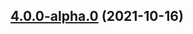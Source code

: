 ## [4.0.0-alpha.0](https://github.com/godot-escoria/escoria-ui-simplemouse/compare/v0.0.0...v4.0.0-alpha.0) (2021-10-16)




